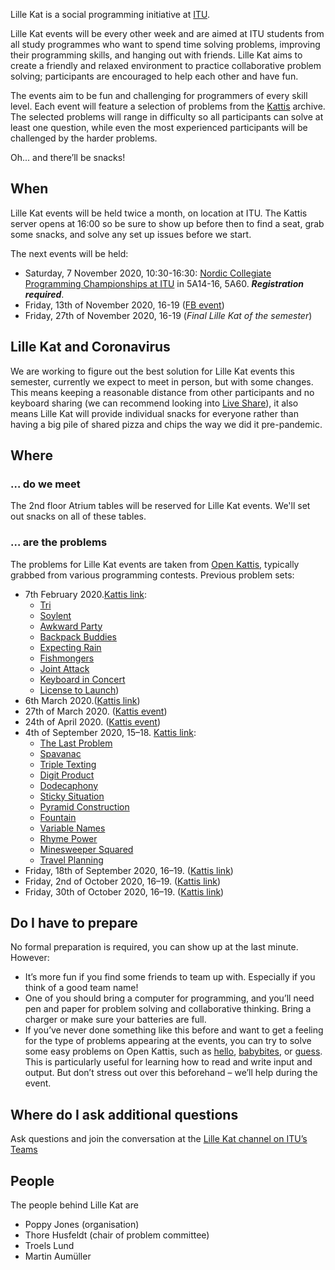 Lille Kat is a social programming initiative at [ITU](https://www.itu.dk).

Lille Kat events will be every other week and are aimed at ITU students from all study programmes who want to spend time solving problems, improving their programming skills, and hanging out with friends. Lille Kat aims to create a friendly and relaxed environment to practice collaborative problem solving; participants are encouraged to help each other and have fun.

The events aim to be fun and challenging for programmers of every skill level. Each event will feature a selection of problems from the [Kattis](https://www.open.kattis.com ) archive. The selected problems will range in difficulty so all participants can solve at least one question, while even the most experienced participants will be challenged by the harder problems.

Oh... and there’ll be snacks!

## When

Lille Kat events will be held twice a month, on location at ITU. The Kattis server opens at 16:00 so be sure to show up before then to find a seat, grab some snacks, and solve any set up issues before we start.  

The next events will be held:

- Saturday, 7 November 2020, 10:30-16:30: [Nordic Collegiate Programming Championships at ITU](ncpc2020.md) in 5A14-16, 5A60. ***Registration required***.
- Friday, 13th of November 2020, 16-19 ([FB event](https://fb.me/e/3605G4d3v))
- Friday, 27th of November 2020, 16-19 (*Final Lille Kat of the semester*)

## Lille Kat and Coronavirus

We are working to figure out the best solution for Lille Kat events this semester, currently we expect to meet in person, but with some changes. This means keeping a reasonable distance from other participants and no keyboard sharing (we can recommend looking into [Live Share](https://visualstudio.microsoft.com/services/live-share/)), it also means Lille Kat will provide individual snacks for everyone rather than having a big pile of shared pizza and chips the way we did it pre-pandemic.

<!---
Lille Kat herself is an introvert and has been staying inside catching mice a receiving belly rubs.
However, she understands humans well enough to acknowledge their psychological craving for social interaction.

Thus, Lille Kat insists we continue having fun and continue with social events *in particular* during challenging times, even though it takes more commitment.

There will be Zoom meeting [here](https://itucph.zoom.us/j/153110293) for Lille Kat 3.
Participants are invited to join this meeting, preferably with a webcam turned on, so that we *see faces*, and *see humans eating snacks or drinking beverages* and *see friends* or even *meet new people*.
During the event, teams can go into their own virtual “breakout rooms”.
In principle, teams may be able to meet up physically, but this should be done only if they’re meeting regularly anyway – Lille Kat dislikes the virus and does not want to help it.
If you’re meeting physically, please join the zoom meeting anyway, so that the rest of us have the feeling of a *shared social event*.
-->

## Where  

### … do we meet

The 2nd floor Atrium tables will be reserved for Lille Kat events. We'll set out snacks on all of these tables.

### … are the problems

The problems for Lille Kat events are taken from [Open Kattis](https://open.kattis.com/contests/), typically grabbed from various programming contests.
Previous problem sets:

- 7th February 2020.[Kattis link](https://open.kattis.com/contests/ncvy89):
  - [Tri](https://open.kattis.com/contests/ncvy89/problems/tri)
  - [Soylent](https://open.kattis.com/contests/ncvy89/problems/soylent)
  - [Awkward Party](https://open.kattis.com/contests/ncvy89/problems/awkwardparty)
  - [Backpack Buddies](https://open.kattis.com/contests/ncvy89/problems/backpackbuddies)
  - [Expecting Rain](https://open.kattis.com/contests/ncvy89/problems/expectingrain)
  - [Fishmongers](https://open.kattis.com/contests/ncvy89/problems/fishmongers)
  - [Joint Attack](https://open.kattis.com/contests/ncvy89/problems/jointattack)
  - [Keyboard in Concert](https://open.kattis.com/contests/ncvy89/problems/keyboardconcert)
  - [License to Launch](https://open.kattis.com/contests/ncvy89/problems/licensetolaunch))
- 6th March 2020.([Kattis link](https://open.kattis.com/contests/j6b33t))
- 27th of March 2020. ([Kattis event](https://open.kattis.com/contests/oj3c3u))
- 24th of April 2020. ([Kattis event](https://open.kattis.com/contests/bwarvf))
- 4th of September 2020, 15–18. [Kattis link](https://open.kattis.com/contests/mhyj7h):
  - [The Last Problem](https://open.kattis.com/problems/thelastproblem)
  - [Spavanac](https://open.kattis.com/problems/spavanac)
  - [Triple Texting](https://open.kattis.com/problems/tripletexting)
  - [Digit Product](https://open.kattis.com/problems/sifferprodukt)
  - [Dodecaphony](https://open.kattis.com/problems/dodecaphony)
  - [Sticky Situation](https://open.kattis.com/problems/stickysituation)
  - [Pyramid Construction](https://open.kattis.com/problems/pyramidkonstruktion)
  - [Fountain](https://open.kattis.com/problems/fontan)
  - [Variable Names](https://open.kattis.com/problems/variabelnamn)
  - [Rhyme Power](https://open.kattis.com/problems/rimstyrka)
  - [Minesweeper Squared](https://open.kattis.com/problems/minrojikvadrat)
  - [Travel Planning](https://open.kattis.com/problems/reseplanering)
- Friday, 18th of September 2020, 16–19. ([Kattis link](https://open.kattis.com/contests/dbup4b))
- Friday, 2nd of October 2020, 16–19. ([Kattis link](https://open.kattis.com/contests/g6grqf))
- Friday, 30th of October 2020, 16–19. ([Kattis link](https://open.kattis.com/contests/zpsg5t))

## Do I have to prepare

No formal preparation is required, you can show up at the last minute.
However:

- It’s more fun if you find some friends to team up with. Especially if you think of a good team name!
- One of you should bring a computer for programming, and you’ll need pen and paper for problem solving and collaborative thinking. Bring a charger or make sure your batteries are full.
- If you’ve never done something like this before and want to get a feeling for the type of problems appearing at the events, you can try to solve some easy problems on Open Kattis, such as [hello](https://open.kattis.com/problems/hello), [babybites](https://open.kattis.com/problems/babybites), or [guess](https://open.kattis.com/problems/guess).
This is particularly useful for learning how to read and write input and output. But don’t stress out over this beforehand – we’ll help during the event.

## Where do I ask additional questions

Ask questions and join the conversation at the [Lille Kat channel on ITU’s Teams](https://teams.microsoft.com/l/team/19%3a3f1ac4a2adf040f1892cfe2ec12006c1%40thread.tacv2/conversations?groupId=f8d37a29-5c53-44fd-b2c9-bed005d1aee9&tenantId=bea229b6-7a08-4086-b44c-71f57f716bdb)

## People

The people behind Lille Kat are

- Poppy Jones (organisation)
- Thore Husfeldt (chair of problem committee)
- Troels Lund
- Martin Aumüller
